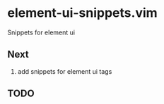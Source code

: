 # element-ui-snippets.vim
Snippets for element ui


## Next

1. add snippets for element ui tags



## TODO
